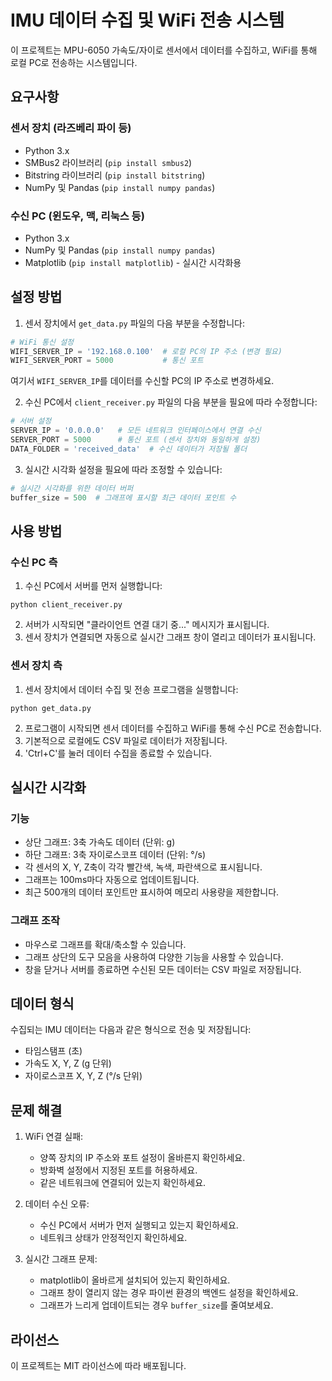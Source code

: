 # IMU 데이터 수집 및 WiFi 전송 시스템

이 프로젝트는 MPU-6050 가속도/자이로 센서에서 데이터를 수집하고, WiFi를 통해 로컬 PC로 전송하는 시스템입니다.

## 요구사항

### 센서 장치 (라즈베리 파이 등)
- Python 3.x
- SMBus2 라이브러리 (`pip install smbus2`)
- Bitstring 라이브러리 (`pip install bitstring`)
- NumPy 및 Pandas (`pip install numpy pandas`)

### 수신 PC (윈도우, 맥, 리눅스 등)
- Python 3.x
- NumPy 및 Pandas (`pip install numpy pandas`)
- Matplotlib (`pip install matplotlib`) - 실시간 시각화용

## 설정 방법

1. 센서 장치에서 `get_data.py` 파일의 다음 부분을 수정합니다:
```python
# WiFi 통신 설정
WIFI_SERVER_IP = '192.168.0.100'  # 로컬 PC의 IP 주소 (변경 필요)
WIFI_SERVER_PORT = 5000           # 통신 포트
```
여기서 `WIFI_SERVER_IP`를 데이터를 수신할 PC의 IP 주소로 변경하세요.

2. 수신 PC에서 `client_receiver.py` 파일의 다음 부분을 필요에 따라 수정합니다:
```python
# 서버 설정
SERVER_IP = '0.0.0.0'   # 모든 네트워크 인터페이스에서 연결 수신
SERVER_PORT = 5000      # 통신 포트 (센서 장치와 동일하게 설정)
DATA_FOLDER = 'received_data'  # 수신 데이터가 저장될 폴더
```

3. 실시간 시각화 설정을 필요에 따라 조정할 수 있습니다:
```python
# 실시간 시각화를 위한 데이터 버퍼
buffer_size = 500  # 그래프에 표시할 최근 데이터 포인트 수
```

## 사용 방법

### 수신 PC 측
1. 수신 PC에서 서버를 먼저 실행합니다:
```
python client_receiver.py
```
2. 서버가 시작되면 "클라이언트 연결 대기 중..." 메시지가 표시됩니다.
3. 센서 장치가 연결되면 자동으로 실시간 그래프 창이 열리고 데이터가 표시됩니다.

### 센서 장치 측
1. 센서 장치에서 데이터 수집 및 전송 프로그램을 실행합니다:
```
python get_data.py
```
2. 프로그램이 시작되면 센서 데이터를 수집하고 WiFi를 통해 수신 PC로 전송합니다.
3. 기본적으로 로컬에도 CSV 파일로 데이터가 저장됩니다.
4. 'Ctrl+C'를 눌러 데이터 수집을 종료할 수 있습니다.

## 실시간 시각화

### 기능
- 상단 그래프: 3축 가속도 데이터 (단위: g)
- 하단 그래프: 3축 자이로스코프 데이터 (단위: °/s)
- 각 센서의 X, Y, Z축이 각각 빨간색, 녹색, 파란색으로 표시됩니다.
- 그래프는 100ms마다 자동으로 업데이트됩니다.
- 최근 500개의 데이터 포인트만 표시하여 메모리 사용량을 제한합니다.

### 그래프 조작
- 마우스로 그래프를 확대/축소할 수 있습니다.
- 그래프 상단의 도구 모음을 사용하여 다양한 기능을 사용할 수 있습니다.
- 창을 닫거나 서버를 종료하면 수신된 모든 데이터는 CSV 파일로 저장됩니다.

## 데이터 형식

수집되는 IMU 데이터는 다음과 같은 형식으로 전송 및 저장됩니다:
- 타임스탬프 (초)
- 가속도 X, Y, Z (g 단위)
- 자이로스코프 X, Y, Z (°/s 단위)

## 문제 해결

1. WiFi 연결 실패:
   - 양쪽 장치의 IP 주소와 포트 설정이 올바른지 확인하세요.
   - 방화벽 설정에서 지정된 포트를 허용하세요.
   - 같은 네트워크에 연결되어 있는지 확인하세요.

2. 데이터 수신 오류:
   - 수신 PC에서 서버가 먼저 실행되고 있는지 확인하세요.
   - 네트워크 상태가 안정적인지 확인하세요.

3. 실시간 그래프 문제:
   - matplotlib이 올바르게 설치되어 있는지 확인하세요.
   - 그래프 창이 열리지 않는 경우 파이썬 환경의 백엔드 설정을 확인하세요.
   - 그래프가 느리게 업데이트되는 경우 `buffer_size`를 줄여보세요.

## 라이선스

이 프로젝트는 MIT 라이선스에 따라 배포됩니다.
